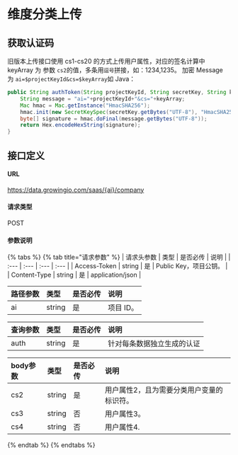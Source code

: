 # 维度分类上传

## 获取认证码

旧版本上传接口使用 cs1-cs20 的方式上传用户属性，对应的签名计算中 keyArray 为 参数 `cs2`的值，多条用`逗号`拼接，如：1234,1235。 加密 Message 为 `ai=$projectKeyId&cs=$keyArray`如 Java：

```java
public String authToken(String projectKeyId, String secretKey, String keyArray) throws Exception {
    String message = "ai="+projectKeyId+"&cs="+keyArray;
    Mac hmac = Mac.getInstance("HmacSHA256");
    hmac.init(new SecretKeySpec(secretKey.getBytes("UTF-8"), "HmacSHA256"));
    byte[] signature = hmac.doFinal(message.getBytes("UTF-8"));
    return Hex.encodeHexString(signature);
}
```

## 接口定义

#### URL

https://data.growingio.com/saas/{ai}/company

#### 请求类型

POST

#### 参数说明

{% tabs %}
{% tab title="请求参数" %}
| 请求头参数 | 类型 | 是否必传 | 说明 |
| :--- | :--- | :--- | :--- |
| Access-Token | string | 是 | Public Key，项目公钥。 |
| Content-Type | string | 是 | application/json |

| 路径参数 | 类型 | 是否必传 | 说明 |
| :--- | :--- | :--- | :--- |
| ai | string | 是 | 项目 ID。 |

| 查询参数 | 类型 | 是否必传 | 说明 |
| :--- | :--- | :--- | :--- |
| auth | string | 是 | 针对每条数据独立生成的认证 |

| body参数 | 类型 | 是否必传 | 说明 |
| :--- | :--- | :--- | :--- |
| cs2 | string | 是 | 用户属性2，且为需要分类用户变量的标识符。 |
| cs3 | string | 否 | 用户属性3。 |
| cs4 | string | 否 | 用户属性4. |
{% endtab %}
{% endtabs %}

